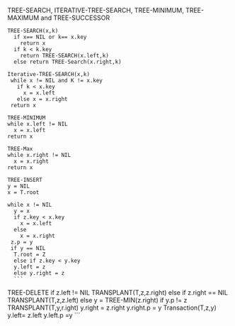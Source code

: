 
TREE-SEARCH, ITERATIVE-TREE-SEARCH, TREE-MINIMUM, TREE-MAXIMUM and TREE-SUCCESSOR

```  
TREE-SEARCH(x,k)
  if x== NIL or k== x.key
    return x
  if k < k.key
    return TREE-SEARCH(x.left,k)
  else return TREE-Search(x.right,k)
  ```
 ``` 
 Iterative-TREE-SEARCH(x,k)
  while x != NIL and K != x.key
    if k < x.key
      x = x.left
    else x = x.right
  return x
  ```
  ```
  TREE-MINIMUM
  while x.left != NIL
    x = x.left
  return x
  ```
  ```
  TREE-Max
  while x.right != NIL
    x = x.right
  return x
   ``` 
  
  ```
  TREE-INSERT
  y = NIL
  x = T.root
  
  while x != NIL
    y = x
    if z.key < x.key
      x = x.left
    else
      x = x.right
   z.p = y
   if y == NIL
    T.root = Z
    else if z.key < y.key
    y.left = z
    else y.right = z
    ```
   ```
   TREE-DELETE
   if z.left != NIL
      TRANSPLANT(T,z,z.right)
   else if z.right == NIL
      TRANSPLANT(T,z,z.left)
   else y = TREE-MIN(z.right)
      if y.p != z
      TRANSPLANT(T,y,r.ight)
      y.right = z.right
      y.right.p = y
      Transaction(T,z,y)
      y.left= z.left
      y.left.p =y
     ```
     
      
      
     
